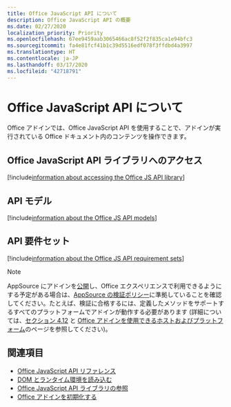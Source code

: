 ```yaml
---
title: Office JavaScript API について
description: Office JavaScript API の概要
ms.date: 02/27/2020
localization_priority: Priority
ms.openlocfilehash: 67ee9459aab3065466ac8f52f2f835ca1e94bfc3
ms.sourcegitcommit: fa4e81fcf41b1c39d5516edf078f3ffdbd4a3997
ms.translationtype: HT
ms.contentlocale: ja-JP
ms.lasthandoff: 03/17/2020
ms.locfileid: "42718791"
---
```

# <a name="understanding-the-office-javascript-api"></a>Office JavaScript API について

Office アドインでは、Office JavaScript API を使用することで、アドインが実行されている Office ドキュメント内のコンテンツを操作できます。

## <a name="accessing-the-office-javascript-api-library"></a>Office JavaScript API ライブラリへのアクセス

[!include[information about accessing the Office JS API library](../includes/office-js-access-library.md)]

## <a name="api-models"></a>API モデル

[!include[information about the Office JS API models](../includes/office-js-api-models.md)]

## <a name="api-requirement-sets"></a>API 要件セット

[!include[information about the Office JS API requirement sets](../includes/office-js-requirement-sets.md)]

> [!NOTE]
> AppSource にアドインを[公開](../publish/publish.md)し、Office エクスペリエンスで利用できるようにする予定がある場合は、[AppSource の検証ポリシー](/office/dev/store/validation-policies)に準拠していることを確認してください。たとえば、検証に合格するには、定義したメソッドをサポートするすべてのプラットフォームでアドインが動作する必要があります (詳細については、[セクション 4.12](/office/dev/store/validation-policies#4-apps-and-add-ins-behave-predictably) と [Office アドインを使用できるホストおよびプラットフォーム](../overview/office-add-in-availability.md)のページを参照してください)。 

## <a name="see-also"></a>関連項目

- [Office JavaScript API リファレンス](../reference/javascript-api-for-office.md)
- [DOM とランタイム環境を読み込む](loading-the-dom-and-runtime-environment.md)
- [Office JavaScript API ライブラリの参照](referencing-the-javascript-api-for-office-library-from-its-cdn.md)
- [Office アドインを初期化する](initialize-add-in.md)
